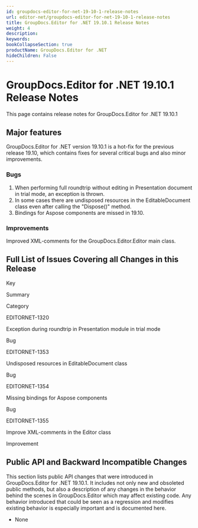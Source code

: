 ```yaml
---
id: groupdocs-editor-for-net-19-10-1-release-notes
url: editor-net/groupdocs-editor-for-net-19-10-1-release-notes
title: GroupDocs.Editor for .NET 19.10.1 Release Notes
weight: 4
description: 
keywords: 
bookCollapseSection: true
productName: GroupDocs.Editor for .NET
hideChildren: False
---
```


# GroupDocs.Editor for .NET 19.10.1 Release Notes

This page contains release notes for GroupDocs.Editor for .NET 19.10.1

## Major features

GroupDocs.Editor for .NET version 19.10.1 is a hot-fix for the previous release 19.10, which contains fixes for several critical bugs and also minor improvements.

### Bugs

1.  When performing full roundtrip without editing in Presentation document in trial mode, an exception is thrown.
2.  In some cases there are undisposed resources in the EditableDocument class even after calling the "Dispose()" method.
3.  Bindings for Aspose components are missed in 19.10.

### Improvements

Improved XML-comments for the GroupDocs.Editor.Editor main class.

## Full List of Issues Covering all Changes in this Release

Key

Summary

Category

EDITORNET-1320

Exception during roundtrip in Presentation module in trial mode

Bug

EDITORNET-1353

Undisposed resources in EditableDocument class

Bug

EDITORNET-1354

Missing bindings for Aspose components

Bug

EDITORNET-1355

Improve XML-comments in the Editor class

Improvement

## Public API and Backward Incompatible Changes

This section lists public API changes that were introduced in GroupDocs.Editor for .NET 19.10.1. It includes not only new and obsoleted public methods, but also a description of any changes in the behavior behind the scenes in GroupDocs.Editor which may affect existing code. Any behavior introduced that could be seen as a regression and modifies existing behavior is especially important and is documented here.

*   None
